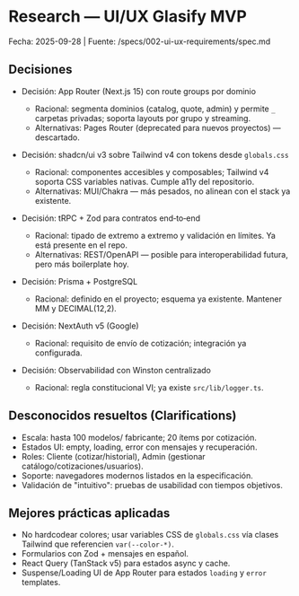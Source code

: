# Research — UI/UX Glasify MVP

Fecha: 2025-09-28 | Fuente: /specs/002-ui-ux-requirements/spec.md

## Decisiones

- Decisión: App Router (Next.js 15) con route groups por dominio
  - Racional: segmenta dominios (catalog, quote, admin) y permite `_` carpetas privadas; soporta layouts por grupo y streaming.
  - Alternativas: Pages Router (deprecated para nuevos proyectos) — descartado.

- Decisión: shadcn/ui v3 sobre Tailwind v4 con tokens desde `globals.css`
  - Racional: componentes accesibles y composables; Tailwind v4 soporta CSS variables nativas. Cumple a11y del repositorio.
  - Alternativas: MUI/Chakra — más pesados, no alinean con el stack ya existente.

- Decisión: tRPC + Zod para contratos end‑to‑end
  - Racional: tipado de extremo a extremo y validación en límites. Ya está presente en el repo.
  - Alternativas: REST/OpenAPI — posible para interoperabilidad futura, pero más boilerplate hoy.

- Decisión: Prisma + PostgreSQL
  - Racional: definido en el proyecto; esquema ya existente. Mantener MM y DECIMAL(12,2).

- Decisión: NextAuth v5 (Google)
  - Racional: requisito de envío de cotización; integración ya configurada.

- Decisión: Observabilidad con Winston centralizado
  - Racional: regla constitucional VI; ya existe `src/lib/logger.ts`.

## Desconocidos resueltos (Clarifications)
- Escala: hasta 100 modelos/ fabricante; 20 ítems por cotización.
- Estados UI: empty, loading, error con mensajes y recuperación.
- Roles: Cliente (cotizar/historial), Admin (gestionar catálogo/cotizaciones/usuarios).
- Soporte: navegadores modernos listados en la especificación.
- Validación de "intuitivo": pruebas de usabilidad con tiempos objetivos.

## Mejores prácticas aplicadas
- No hardcodear colores; usar variables CSS de `globals.css` vía clases Tailwind que referencien `var(--color-*)`.
- Formularios con Zod + mensajes en español. 
- React Query (TanStack v5) para estados async y cache.
- Suspense/Loading UI de App Router para estados `loading` y `error` templates.
